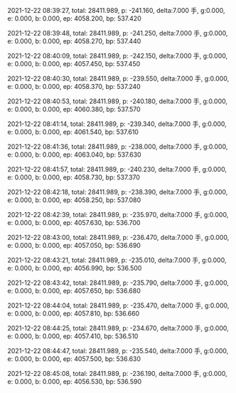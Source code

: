 2021-12-22 08:39:27, total: 28411.989, p: -241.160, delta:7.000 手, g:0.000, e: 0.000, b: 0.000, ep: 4058.200, bp: 537.420

2021-12-22 08:39:48, total: 28411.989, p: -241.250, delta:7.000 手, g:0.000, e: 0.000, b: 0.000, ep: 4058.270, bp: 537.440

2021-12-22 08:40:09, total: 28411.989, p: -242.150, delta:7.000 手, g:0.000, e: 0.000, b: 0.000, ep: 4057.450, bp: 537.450

2021-12-22 08:40:30, total: 28411.989, p: -239.550, delta:7.000 手, g:0.000, e: 0.000, b: 0.000, ep: 4058.370, bp: 537.240

2021-12-22 08:40:53, total: 28411.989, p: -240.180, delta:7.000 手, g:0.000, e: 0.000, b: 0.000, ep: 4060.380, bp: 537.570

2021-12-22 08:41:14, total: 28411.989, p: -239.340, delta:7.000 手, g:0.000, e: 0.000, b: 0.000, ep: 4061.540, bp: 537.610

2021-12-22 08:41:36, total: 28411.989, p: -238.000, delta:7.000 手, g:0.000, e: 0.000, b: 0.000, ep: 4063.040, bp: 537.630

2021-12-22 08:41:57, total: 28411.989, p: -240.230, delta:7.000 手, g:0.000, e: 0.000, b: 0.000, ep: 4058.730, bp: 537.370

2021-12-22 08:42:18, total: 28411.989, p: -238.390, delta:7.000 手, g:0.000, e: 0.000, b: 0.000, ep: 4058.250, bp: 537.080

2021-12-22 08:42:39, total: 28411.989, p: -235.970, delta:7.000 手, g:0.000, e: 0.000, b: 0.000, ep: 4057.630, bp: 536.700

2021-12-22 08:43:00, total: 28411.989, p: -236.470, delta:7.000 手, g:0.000, e: 0.000, b: 0.000, ep: 4057.050, bp: 536.690

2021-12-22 08:43:21, total: 28411.989, p: -235.010, delta:7.000 手, g:0.000, e: 0.000, b: 0.000, ep: 4056.990, bp: 536.500

2021-12-22 08:43:42, total: 28411.989, p: -235.790, delta:7.000 手, g:0.000, e: 0.000, b: 0.000, ep: 4057.650, bp: 536.680

2021-12-22 08:44:04, total: 28411.989, p: -235.470, delta:7.000 手, g:0.000, e: 0.000, b: 0.000, ep: 4057.810, bp: 536.660

2021-12-22 08:44:25, total: 28411.989, p: -234.670, delta:7.000 手, g:0.000, e: 0.000, b: 0.000, ep: 4057.410, bp: 536.510

2021-12-22 08:44:47, total: 28411.989, p: -235.540, delta:7.000 手, g:0.000, e: 0.000, b: 0.000, ep: 4057.500, bp: 536.630

2021-12-22 08:45:08, total: 28411.989, p: -236.190, delta:7.000 手, g:0.000, e: 0.000, b: 0.000, ep: 4056.530, bp: 536.590